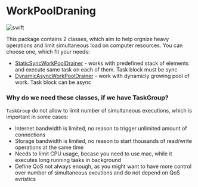 # WorkPoolDraning
![swift](https://img.shields.io/badge/Swift-5.7-orange.svg)

This package contains 2 classes, which aim to help orgnize heavy operations and limit simultaneous load on computer resources.
You can choose one, which fit your needs:
- [StaticSyncWorkPoolDrainer](Sources/WorkPoolDraning/StaticSyncWorkPoolDrainer.swift) - works with predefined stack of elements and execute same task on each of them. Task block must be sync
- [DynamicAsyncWorkPoolDrainer](Sources/WorkPoolDraning/DynamicAsyncWorkPoolDrainer.swift) - work with dynamicly growing pool of work. Task block can be async

### Why do we need these classes, if we have TaskGroup? ###
`TaskGroup` do not allow to limit number of simultaneous executions, which is important in some cases:
- Internet bandwidth is limited, no reason to trigger unlimited amount of connections
- Storage bandwidth is limited, no reason to start thousands of read/write operations at the same time
- Needs to limit CPU usage, becase you need to use mac, while it executes long running tasks in background
- Define QoS not always enough, as you might want to have more control over number of simultaneous excutions and do not depend on QoS evristics